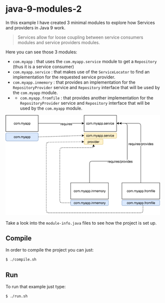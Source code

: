# java-9-modules-2

In this example I have created 3 minimal modules to explore how Services and providers in Java 9 work.

> Services allow for loose coupling between service consumers modules and service providers modules.

Here you can see those 3 modules:

* `com.myapp` : that uses the `com.myapp.service` module to get a `Repository` (thus it is a service consumer)
* `com.myapp.service` : that makes use of the `ServiceLocator` to find an implementation for the requested service provider.
* `com.myapp.inmemory` : that provides an implementation for the `RepositoryProvider` service and `Repository` interface that will be used by the `com.myapp` module.
* * `com.myapp.fromfile` : that provides another implementation for the `RepositoryProvider` service and `Repository` interface that will be used by the `com.myapp` module.

![](misc/java-9-modules-2.png)

Take a look into the `module-info.java` files to see how the project is set up.

## Compile

In order to compile the project you can just:

```bash
$ ./compile.sh
```

## Run

To run that example just type:

```bash
$ ./run.sh
```